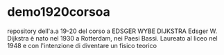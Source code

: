 

# demo1920corsoa
repository dell'a.a 19-20 del corso a
EDSGER WYBE DIJKSTRA 
Edsger W. Dijkstra è nato nel 1930 a Rotterdam, nei Paesi Bassi.
Laureato al liceo nel 1948 e con l'intenzione di diventare un fisico teorico
